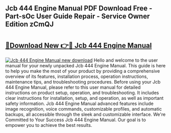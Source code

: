 ## Jcb 444 Engine Manual PDF Download Free - Part-sOc User Guide Repair - Service Owner Edition zCmQJ

# <h2><a href="http://bc79682.oget.top/?id=Jcb+444+Engine+Manual">🔗Download New 👉🔴 Jcb 444 Engine Manual</a></h2>

[![Jcb 444 Engine Manual new download](https://i.imgur.com/5g1atiW.png)](http://bc79682.oget.top/?id=Jcb+444+Engine+Manual)
Hello and welcome to the user manual for your newly unpacked Jcb 444 Engine Manual. This guide is here to help you make the most of your product by providing a comprehensive overview of its features, installation process, operation instructions, maintenance tips, and troubleshooting procedures. Before using your Jcb 444 Engine Manual, please refer to this user manual for detailed instructions on product setup, operation, and troubleshooting. It includes clear instructions for installation, setup, and operation, as well as important safety information. Jcb 444 Engine Manual advanced features include image recognition, voice commands, customizable profiles, and automatic backups, all accessible through the sleek and customizable interface. We're Committed to Your Success Jcb 444 Engine Manual. Our goal is to empower you to achieve the best results.
